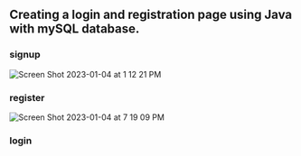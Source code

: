 ## Creating a login and registration page using Java with mySQL database.
### signup
![Screen Shot 2023-01-04 at 1 12 21 PM](https://user-images.githubusercontent.com/72527380/210621693-e601fe4d-8969-4eb9-9ed6-6a2e3c6bf2d9.png)
### register
![Screen Shot 2023-01-04 at 7 19 09 PM](https://user-images.githubusercontent.com/72527380/210674235-9ad6503b-d636-424c-b83b-6b8953c6e578.png)
### login
